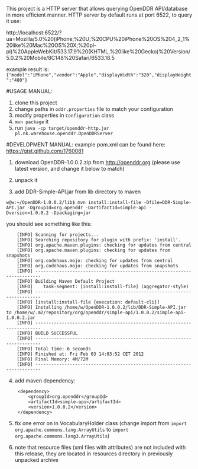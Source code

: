 This project is a HTTP server that allows querying OpenDDR API/database in more efficient manner.
HTTP server by default runs at port 6522,
to query it use:

http://localhost:6522/?ua=Mozilla/5.0%20(iPhone;%20U;%20CPU%20iPhone%20OS%204_2_1%20like%20Mac%20OS%20X;%20pl-pl)%20AppleWebKit/533.17.9%20(KHTML,%20like%20Gecko)%20Version/5.0.2%20Mobile/8C148%20Safari/6533.18.5

example result is:
`{"model":"iPhone","vendor":"Apple","displayWidth":"320","displayHeight":"480"}` 

#USAGE MANUAL:
1. clone this project
2. change paths in `oddr.properties` file to match your configuration
3. modify properties in `Configuration` class
4. `mvn package` it
5. run `java -cp target/openddr-http.jar pl.nk.warehouse.openddr.OpenDDRServer`

#DEVELOPMENT MANUAL:
example pom.xml can be found here: https://gist.github.com/1760081

1. download OpenDDR-1.0.0.2.zip from http://openddr.org (please use latest version, and change it below to match)

2. unpack it

3. add DDR-Simple-API.jar from lib directory to maven

`w@w:~/OpenDDR-1.0.0.2/lib$ mvn install:install-file -Dfile=DDR-Simple-API.jar -DgroupId=org.openddr -DartifactId=simple-api -Dversion=1.0.0.2 -Dpackaging=jar`

you should see something like this:

		[INFO] Scanning for projects...
		[INFO] Searching repository for plugin with prefix: 'install'.
		[INFO] org.apache.maven.plugins: checking for updates from central
		[INFO] org.apache.maven.plugins: checking for updates from snapshots
		[INFO] org.codehaus.mojo: checking for updates from central
		[INFO] org.codehaus.mojo: checking for updates from snapshots
		[INFO] ------------------------------------------------------------------------
		[INFO] Building Maven Default Project
		[INFO]    task-segment: [install:install-file] (aggregator-style)
		[INFO] ------------------------------------------------------------------------
		[INFO] [install:install-file {execution: default-cli}]
		[INFO] Installing /home/w/OpenDDR-1.0.0.2/lib/DDR-Simple-API.jar to /home/w/.m2/repository/org/openddr/simple-api/1.0.0.2/simple-api-1.0.0.2.jar
		[INFO] ------------------------------------------------------------------------
		[INFO] BUILD SUCCESSFUL
		[INFO] ------------------------------------------------------------------------
		[INFO] Total time: 6 seconds
		[INFO] Finished at: Fri Feb 03 14:03:52 CET 2012
		[INFO] Final Memory: 4M/72M
		[INFO] ------------------------------------------------------------------------

4. add maven dependency:

		<dependency>
			<groupId>org.openddr</groupId>
			<artifactId>simple-api</artifactId>
			<version>1.0.0.2</version>
		</dependency>

5. fix one error on in VocabularyHolder class (change import from `import org.apache.commons.lang.ArrayUtils` to `import org.apache.commons.lang3.ArrayUtils`)

6. note that resource files (xml files with attributes) are not included with this release, they are located in resources directory in previously unpacked archive

